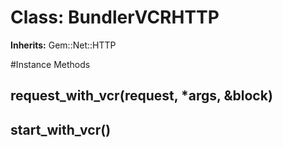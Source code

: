 # Class: BundlerVCRHTTP
**Inherits:** Gem::Net::HTTP
    




#Instance Methods
## request_with_vcr(request, *args, &block) [](#method-i-request_with_vcr)

## start_with_vcr() [](#method-i-start_with_vcr)

